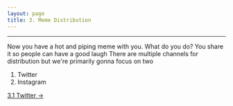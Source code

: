 ```yaml
---
layout: page
title: 3. Meme Distribution
---
```

---
Now you have a hot and piping meme with you. What do you do? You share it so people can have a good laugh
There are multiple channels for distribution but we're primarily gonna focus on two

1. Twitter
2. Instagram

<a href = '/31-twitter/' class ='nav-button'> 3.1 Twitter -> </a>
